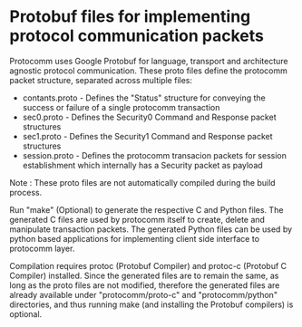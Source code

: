 # Protobuf files for implementing protocol communication packets

Protocomm uses Google Protobuf for language, transport and architecture agnostic protocol communication. These proto files define the protocomm packet structure, separated across multiple files:
* contants.proto - Defines the "Status" structure for conveying the success or failure of a single protocomm transaction
* sec0.proto - Defines the Security0 Command and Response packet structures
* sec1.proto - Defines the Security1 Command and Response packet structures
* session.proto - Defines the protocomm transacion packets for session establishment which internally has a Security packet as payload

Note : These proto files are not automatically compiled during the build process.

Run "make" (Optional) to generate the respective C and Python files. The generated C files are used by protocomm itself to create, delete and manipulate transaction packets. The generated Python files can be used by python based applications for implementing client side interface to protocomm layer.

Compilation requires protoc (Protobuf Compiler) and protoc-c (Protobuf C Compiler) installed. Since the generated files are to remain the same, as long as the proto files are not modified, therefore the generated files are already available under "protocomm/proto-c" and "protocomm/python" directories, and thus running make (and installing the Protobuf compilers) is optional.
